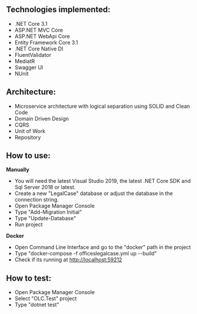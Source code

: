 ## Technologies implemented:

- .NET Core 3.1
- ASP.NET MVC Core 
- ASP.NET WebApi Core
- Entity Framework Core 3.1
- .NET Core Native DI
- FluentValidator
- MediatR
- Swagger UI
- NUnit

## Architecture:

- Microservice architecture with logical separation using SOLID and Clean Code
- Domain Driven Design
- CQRS
- Unit of Work
- Repository

## How to use:

**Manually**
- You will need the latest Visual Studio 2019, the latest .NET Core SDK and Sql Server 2018 or latest.
- Create a new "LegalCase" database or adjust the database in the connection string.
- Open Package Manager Console
- Type "Add-Migration Initial"
- Type "Update-Database"
- Run project

**Docker**
- Open Command Line Interface and go to the "docker" path in the project
- Type "docker-compose -f officeslegalcase.yml up --build"
- Check if its running at [http://localhost:59212](http://localhost:59212/)

## How to test:
- Open Package Manager Console
- Select "OLC.Test" project 
- Type "dotnet test"
